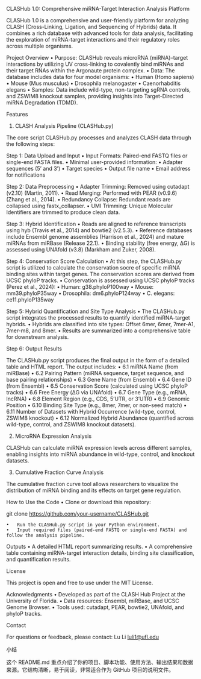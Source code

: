 CLASHub 1.0: Comprehensive miRNA-Target Interaction Analysis Platform

CLASHub 1.0 is a comprehensive and user-friendly platform for analyzing CLASH (Cross-Linking, Ligation, and Sequencing of Hybrids) data. It combines a rich database with advanced tools for data analysis, facilitating the exploration of miRNA-target interactions and their regulatory roles across multiple organisms.

Project Overview
	•	Purpose: CLASHub reveals microRNA (miRNA)–target interactions by utilizing UV cross-linking to covalently bind miRNAs and their target RNAs within the Argonaute protein complex.
	•	Data: The database includes data for four model organisms:
	•	Human (Homo sapiens)
	•	Mouse (Mus musculus)
	•	Drosophila melanogaster
	•	Caenorhabditis elegans
	•	Samples: Data include wild-type, non-targeting sgRNA controls, and ZSWIM8 knockout samples, providing insights into Target-Directed miRNA Degradation (TDMD).

Features

1. CLASH Analysis Pipeline (CLASHub.py)

The core script CLASHub.py processes and analyzes CLASH data through the following steps:

Step 1: Data Upload and Input
	•	Input Formats: Paired-end FASTQ files or single-end FASTA files.
	•	Minimal user-provided information:
	•	Adapter sequences (5’ and 3’)
	•	Target species
	•	Output file name
	•	Email address for notifications

Step 2: Data Preprocessing
	•	Adapter Trimming: Removed using cutadapt (v2.10) (Martin, 2011).
	•	Read Merging: Performed with PEAR (v0.9.6) (Zhang et al., 2014).
	•	Redundancy Collapse: Redundant reads are collapsed using fastx_collapser.
	•	UMI Trimming: Unique Molecular Identifiers are trimmed to produce clean data.


Step 3: Hybrid Identification
	•	Reads are aligned to reference transcripts using hyb (Travis et al., 2014) and bowtie2 (v2.5.3).
	•	Reference databases include Ensembl genome assemblies (Harrison et al., 2024) and mature miRNAs from miRBase (Release 22.1).
	•	Binding stability (free energy, ΔG) is assessed using UNAfold (v3.8) (Markham and Zuker, 2008).

Step 4: Conservation Score Calculation
	•	At this step, the CLASHub.py script is utilized to calculate the conservation socre of specific miRNA binding sites within target genes. The conservation scores are derived from UCSC phyloP tracks.
	•	Conservation is assessed using UCSC phyloP tracks (Perez et al., 2024):
	•	Human: g38.phyloP100way
	•	Mouse: mm39.phyloP35way
	•	Drosophila: dm6.phyloP124way
	•	C. elegans: ce11.phyloP135way

Step 5: Hybrid Quantification and Site Type Analysis
	•	The CLASHub.py script integrates the processed results to quantify identified miRNA-target hybrids.
	•	Hybrids are classified into site types: Offset 6mer, 6mer, 7mer-A1, 7mer-m8, and 8mer.
	•	Results are summarized into a comprehensive table for downstream analysis.

Step 6: Output Results

The CLASHub.py script produces the final output in the form of a detailed table and HTML report. The output includes:
	•	6.1 miRNA Name (from miRBase)
	•	6.2 Pairing Pattern (miRNA sequence, target sequence, and base pairing relationships)
	•	6.3 Gene Name (from Ensembl)
	•	6.4 Gene ID (from Ensembl)
	•	6.5 Conservation Score (calculated using UCSC phyloP tracks)
	•	6.6 Free Energy (ΔG via UNAfold)
	•	6.7 Gene Type (e.g., mRNA, lncRNA)
	•	6.8 Element Region (e.g., CDS, 5’UTR, or 3’UTR)
	•	6.9 Genomic Position
	•	6.10 Binding Site Type (e.g., 8mer, 7mer, or non-seed match)
	•	6.11 Number of Datasets with Hybrid Occurrence (wild-type, control, ZSWIM8 knockout)
	•	6.12 Normalized Hybrid Abundance (quantified across wild-type, control, and ZSWIM8 knockout datasets).

2. MicroRNA Expression Analysis

CLASHub can calculate miRNA expression levels across different samples, enabling insights into miRNA abundance in wild-type, control, and knockout datasets.

3. Cumulative Fraction Curve Analysis

The cumulative fraction curve tool allows researchers to visualize the distribution of miRNA binding and its effects on target gene regulation.

How to Use the Code
	•	Clone or download this repository:

git clone https://github.com/your-username/CLASHub.git


	•	Run the CLASHub.py script in your Python environment.
	•	Input required files (paired-end FASTQ or single-end FASTA) and follow the analysis pipeline.

Outputs
	•	A detailed HTML report summarizing results.
	•	A comprehensive table containing miRNA-target interaction details, binding site classification, and quantification results.

License

This project is open and free to use under the MIT License.

Acknowledgments
	•	Developed as part of the CLASH Hub Project at the University of Florida.
	•	Data resources: Ensembl, miRBase, and UCSC Genome Browser.
	•	Tools used: cutadapt, PEAR, bowtie2, UNAfold, and phyloP tracks.

Contact

For questions or feedback, please contact:
Lu Li
luli1@ufl.edu

小结

这个 README.md 重点介绍了你的项目、脚本功能、使用方法、输出结果和数据来源。它结构清晰，易于阅读，非常适合作为 GitHub 项目的说明文件。
